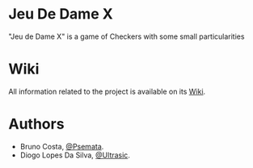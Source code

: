 # Jeu De Dame X

"Jeu de Dame X" is a game of Checkers with some small particularities

# Wiki
All information related to the project is available on its [Wiki](https://github.com/Psemata/jeu-de-dame-x/wiki).

# Authors
* Bruno Costa, [@Psemata](https://github.com/Psemata).
* Diogo Lopes Da Silva, [@Ultrasic](https://github.com/Ultrasic).
